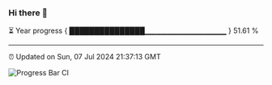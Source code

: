 ### Hi there 👋

⏳ Year progress { ███████████████▁▁▁▁▁▁▁▁▁▁▁▁▁▁▁ } 51.61 %

---

⏰ Updated on Sun, 07 Jul 2024 21:37:13 GMT

![Progress Bar CI](https://github.com/IshwaranRudhara/GIT-ACTION/workflows/Progress%20Bar%20CI/badge.svg)
